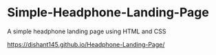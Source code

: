 # Simple-Headphone-Landing-Page


A simple headphone landing page using HTML and CSS


https://dishant145.github.io/Headphone-Landing-Page/
